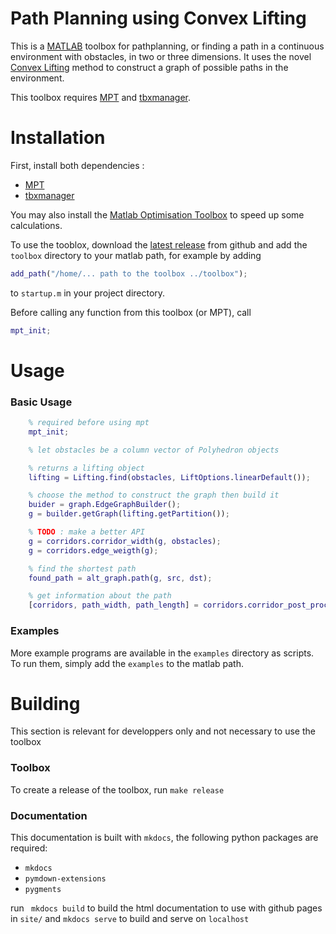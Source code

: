 # Path Planning using Convex Lifting

This is a [MATLAB](https://mathworks.com) toolbox for pathplanning, or finding a path in a continuous environment with obstacles, in two or three dimensions.
It uses the novel [Convex Lifting]() method to construct a graph of possible paths in the environment.

This toolbox requires [MPT]() and [tbxmanager]().

# Installation

First, install both dependencies :

* [MPT]()
* [tbxmanager]()

You may also install the [Matlab Optimisation Toolbox]() to speed up some calculations.


To use the tooblox, download the [latest release]() from github and add the `toolbox` directory to your matlab path, for example by adding
```matlab
add_path("/home/... path to the toolbox ../toolbox");
```
to `startup.m` in your project directory.

Before calling any function from this toolbox (or MPT), call 
```matlab
mpt_init;
```

# Usage

### Basic Usage

```matlab
    % required before using mpt
    mpt_init; 

    % let obstacles be a column vector of Polyhedron objects

    % returns a lifting object
    lifting = Lifting.find(obstacles, LiftOptions.linearDefault());

    % choose the method to construct the graph then build it
    buider = graph.EdgeGraphBuilder();
    g = builder.getGraph(lifting.getPartition());

    % TODO : make a better API
    g = corridors.corridor_width(g, obstacles);
    g = corridors.edge_weigth(g);

    % find the shortest path
    found_path = alt_graph.path(g, src, dst);

    % get information about the path
    [corridors, path_width, path_length] = corridors.corridor_post_processing(G, found_path, 100);
```

### Examples

More example programs are available in the `examples` directory as scripts. To run them, simply add the `examples` to the matlab path.


# Building

This section is relevant for developpers only and not necessary to use the toolbox

### Toolbox

To create a release of the toolbox, run `make release`


### Documentation

This documentation is built with `mkdocs`, the following python packages are required:

* `mkdocs`
* `pymdown-extensions`
* `pygments`


run ` mkdocs build`  to build the html documentation to use with github pages in `site/`
and `mkdocs serve` to build and serve on `localhost`



